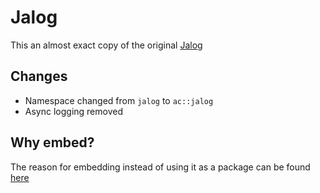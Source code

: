 # Jalog

This an almost exact copy of the original [Jalog](https://github.com/iboB/jalog) 

## Changes

* Namespace changed from `jalog` to `ac::jalog`
* Async logging removed

## Why embed?

The reason for embedding instead of using it as a package can be found [here](https://github.com/alpaca-core/ac-local/issues/177#issuecomment-2456690091)
